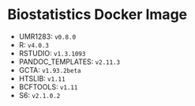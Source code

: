 # Biostatistics Docker Image

* UMR1283: `v0.8.0`  
* R: `v4.0.3`  
* RSTUDIO: `v1.3.1093`  
* PANDOC_TEMPLATES: `v2.11.3`  
* GCTA: `v1.93.2beta`  
* HTSLIB: `v1.11`  
* BCFTOOLS: `v1.11`  
* S6: `v2.1.0.2`  
